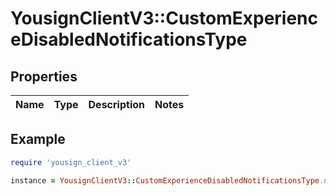 # YousignClientV3::CustomExperienceDisabledNotificationsType

## Properties

| Name | Type | Description | Notes |
| ---- | ---- | ----------- | ----- |

## Example

```ruby
require 'yousign_client_v3'

instance = YousignClientV3::CustomExperienceDisabledNotificationsType.new()
```


